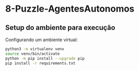 # 8-Puzzle-AgentesAutonomos

## Setup do ambiente para execução

Configurando um ambiente virtual:

````bash
python3 -m virtualenv venv
source venv/bin/activate
python -m pip install --upgrade pip
pip install -r requirements.txt
````
